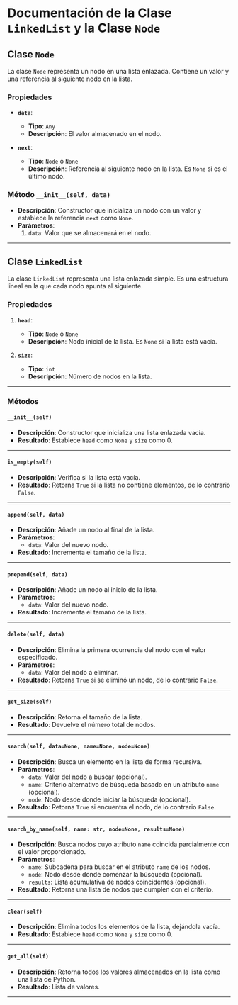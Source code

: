 # **Documentación de la Clase `LinkedList` y la Clase `Node`**

## **Clase `Node`**

La clase `Node` representa un nodo en una lista enlazada. Contiene un valor y una referencia al siguiente nodo en la lista.

### **Propiedades**
- **`data`**:
  - **Tipo**: `Any`
  - **Descripción**: El valor almacenado en el nodo.
  
- **`next`**:
  - **Tipo**: `Node` o `None`
  - **Descripción**: Referencia al siguiente nodo en la lista. Es `None` si es el último nodo.

### **Método `__init__(self, data)`**
- **Descripción**: Constructor que inicializa un nodo con un valor y establece la referencia `next` como `None`.
- **Parámetros**:
  1. `data`: Valor que se almacenará en el nodo.

---

## **Clase `LinkedList`**

La clase `LinkedList` representa una lista enlazada simple. Es una estructura lineal en la que cada nodo apunta al siguiente.

### **Propiedades**
1. **`head`**:
   - **Tipo**: `Node` o `None`
   - **Descripción**: Nodo inicial de la lista. Es `None` si la lista está vacía.

2. **`size`**:
   - **Tipo**: `int`
   - **Descripción**: Número de nodos en la lista.

---

### **Métodos**

#### **`__init__(self)`**
- **Descripción**: Constructor que inicializa una lista enlazada vacía.
- **Resultado**: Establece `head` como `None` y `size` como 0.

---

#### **`is_empty(self)`**
- **Descripción**: Verifica si la lista está vacía.
- **Resultado**: Retorna `True` si la lista no contiene elementos, de lo contrario `False`.

---

#### **`append(self, data)`**
- **Descripción**: Añade un nodo al final de la lista.
- **Parámetros**:
  - `data`: Valor del nuevo nodo.
- **Resultado**: Incrementa el tamaño de la lista.

---

#### **`prepend(self, data)`**
- **Descripción**: Añade un nodo al inicio de la lista.
- **Parámetros**:
  - `data`: Valor del nuevo nodo.
- **Resultado**: Incrementa el tamaño de la lista.

---

#### **`delete(self, data)`**
- **Descripción**: Elimina la primera ocurrencia del nodo con el valor especificado.
- **Parámetros**:
  - `data`: Valor del nodo a eliminar.
- **Resultado**: Retorna `True` si se eliminó un nodo, de lo contrario `False`.

---

#### **`get_size(self)`**
- **Descripción**: Retorna el tamaño de la lista.
- **Resultado**: Devuelve el número total de nodos.

---

#### **`search(self, data=None, name=None, node=None)`**
- **Descripción**: Busca un elemento en la lista de forma recursiva.
- **Parámetros**:
  - `data`: Valor del nodo a buscar (opcional).
  - `name`: Criterio alternativo de búsqueda basado en un atributo `name` (opcional).
  - `node`: Nodo desde donde iniciar la búsqueda (opcional).
- **Resultado**: Retorna `True` si encuentra el nodo, de lo contrario `False`.

---

#### **`search_by_name(self, name: str, node=None, results=None)`**
- **Descripción**: Busca nodos cuyo atributo `name` coincida parcialmente con el valor proporcionado.
- **Parámetros**:
  - `name`: Subcadena para buscar en el atributo `name` de los nodos.
  - `node`: Nodo desde donde comenzar la búsqueda (opcional).
  - `results`: Lista acumulativa de nodos coincidentes (opcional).
- **Resultado**: Retorna una lista de nodos que cumplen con el criterio.

---

#### **`clear(self)`**
- **Descripción**: Elimina todos los elementos de la lista, dejándola vacía.
- **Resultado**: Establece `head` como `None` y `size` como 0.

---

#### **`get_all(self)`**
- **Descripción**: Retorna todos los valores almacenados en la lista como una lista de Python.
- **Resultado**: Lista de valores.

---